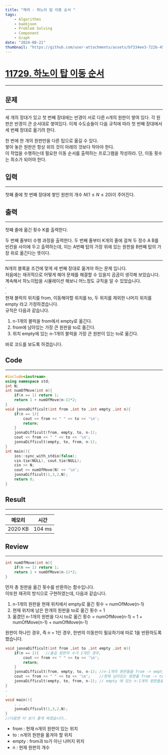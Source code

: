 ```yaml
---
title: "재귀 - 하노이 탑 이동 순서 "
tags:
    - Algorithms
    - baekjoon
    - Problem Solving
    - Component
    - Graph
date: "2024-08-21"
thumbnail: "https://github.com/user-attachments/assets/bf334ee3-722b-45fd-a823-65e45b4d9513"
---
```


# [11729. 하노이 탑 이동 순서](https://www.acmicpc.net/problem/11729)
---
## 문제
---
세 개의 장대가 있고 첫 번째 장대에는 반경이 서로 다른 n개의 원판이 쌓여 있다. 각 원판은 반경이 큰 순서대로 쌓여있다. 이제 수도승들이 다음 규칙에 따라 첫 번째 장대에서 세 번째 장대로 옮기려 한다.  

한 번에 한 개의 원판만을 다른 탑으로 옮길 수 있다.  
쌓아 놓은 원판은 항상 위의 것이 아래의 것보다 작아야 한다.  
이 작업을 수행하는데 필요한 이동 순서를 출력하는 프로그램을 작성하라. 단, 이동 횟수는 최소가 되어야 한다.  

## 입력
---
첫째 줄에 첫 번째 장대에 쌓인 원판의 개수 $N (1 ≤ N ≤ 20)$이 주어진다.
## 출력
---
첫째 줄에 옮긴 횟수 K를 출력한다.  

두 번째 줄부터 수행 과정을 출력한다. 두 번째 줄부터 K개의 줄에 걸쳐 두 정수 A B를 빈칸을 사이에 두고 출력하는데, 이는 A번째 탑의 가장 위에 있는 원판을 B번째 탑의 가장 위로 옮긴다는 뜻이다.  

- - -

N개의 블록을 조건에 맞게 세 번째 장대로 옮겨야 하는 문제 입니다.  
처음에는 재귀적으로 어떻게 해야 문제를 해결할 수 있을지 곰곰이 생각해 보았습니다.  
계속해서 하노이탑을 시뮬레이션 해보니 어느정도 규칙을 알 수 있었습니다.  
.  
.  
현재 블럭의 위치를 from, 이동해야할 위치를 to, 두 위치를 제외한 나머지 위치를 empty 라고 가정하겠습니다.  
규칙은 다음과 같습니다. 
1. n-1개의 블럭을 from에서 empty로 옮긴다.
2. from에 남아있는 가장 큰 원판을 to로 옮긴다. 
3. 위치 empty에 있는 n-1개의 블럭을 가장 큰 원판이 있는 to로 옮긴다.  

바로 코드를 보도록 하겠습니다.  

## Code
---
``` cpp
#include<iostream>
using namespace std;
int N;
int numOfMove(int n){
    if(n == 1) return 1;
    return 1 + numOfMove(n-1)*2;
}
void jonnaDifficult(int from ,int to ,int empty ,int n){
    if(n == 1){
        cout << from << " " << to << '\n';
        return;
    }
    jonnaDifficult(from, empty, to, n-1);
    cout << from << " " << to << '\n';
    jonnaDifficult(empty, to, from, n-1);
}
int main(){
    ios::sync_with_stdio(false);
    cin.tie(NULL), cout.tie(NULL);
    cin >> N;
    cout << numOfMove(N) << '\n';
    jonnaDifficult(1,3,2,N);
    return 0;
}
```

## Result
---
| 메모리 | 시간 |
| ---- | ----- |
| 2020 KB | 104 ms |

## Review
---
``` cpp
int numOfMove(int n){
    if(n == 1) return 1;
    return 1 + numOfMove(n-1)*2;
}
```
먼저 총 원판을 옮긴 횟수를 반환하는 함수입니다.  
이또한 재귀의 방식으로 구현하였는데, 다음과 같습니다.  
1. n-1개의 원판을 현재 위치에서 empty로 옮긴 횟수 = numOfMove(n-1)
2. 현재 위치에 남은 한개의 원판을 to로 옮긴 횟수 = 1
3. 옮겼던 n-1개의 원판을 다시 to로 옮긴 횟수 = numOfMove(n-1)
= 1 + numOfMove(n-1) + numOfMove(n-1)  
  
원판이 하나인 경우, 즉 n = 1인 경우, 한번의 이동만이 필요하기에 따로 1을 반환하도록 했습니다.  

``` cpp
void jonnaDifficult(int from ,int to ,int empty ,int n){
    if(n == 1){   //옮길 원판의 수가 1개인 경우, 
        cout << from << " " << to << '\n';
        return;
    }
    jonnaDifficult(from, empty, to, n-1); //n-1개의 원판들을 from -> empty
    cout << from << " " << to << '\n';    //현재 남아있는 원판을 from -> to
    jonnaDifficult(empty, to, from, n-1); // empty 에 있는 n-1개의 원판들을 empty -> to
}
.
.
void main(){
    . . .  
    jonnaDifficult(1,3,2,N); 
}
//다음엔 더 보기 좋게 짜겠습니다.. 
``` 
- from : 현재 n개의 원판이 있는 위치  
- to : n개의 원판을 옮겨야 할 위치  
- empty : from과 to가 아닌 나머지 위치
- n : 현재 원판의 개수  

